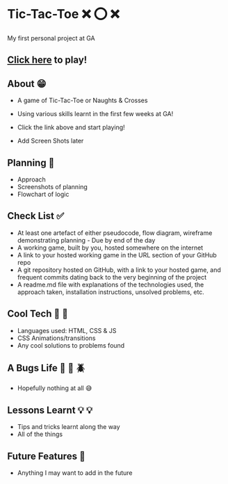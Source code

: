 # Tic-Tac-Toe :x: :o: :x:

My first personal project at GA

## [Click here](https://onneqq.github.io/Tic-Tac-Toe/) to play!

## About :grin:
- A game of Tic-Tac-Toe or Naughts & Crosses 
- Using various skills learnt in the first few weeks at GA! 
- Click the link above and start playing!

- Add Screen Shots later

## Planning :construction_worker:

- Approach
- Screenshots of planning
- Flowchart of logic

## Check List :white_check_mark:
- At least one artefact of either pseudocode, flow diagram, wireframe demonstrating planning - Due by end of the day
- A working game, built by you, hosted somewhere on the internet
- A link to your hosted working game in the URL section of your GitHub repo
- A git repository hosted on GitHub, with a link to your hosted game, and frequent commits dating back to the very beginning of the project
- A readme.md file with explanations of the technologies used, the approach taken, installation instructions, unsolved problems, etc.

## Cool Tech :rocket: :rocket:
- Languages used: HTML, CSS & JS
- CSS Animations/transitions
- Any cool solutions to problems found

## A Bugs Life :ant: :bug: :beetle:
- Hopefully nothing at all :sweat_smile:

## Lessons Learnt :bulb: :bulb:
- Tips and tricks learnt along the way
- All of the things

## Future Features :gem:
- Anything I may want to add in the future
